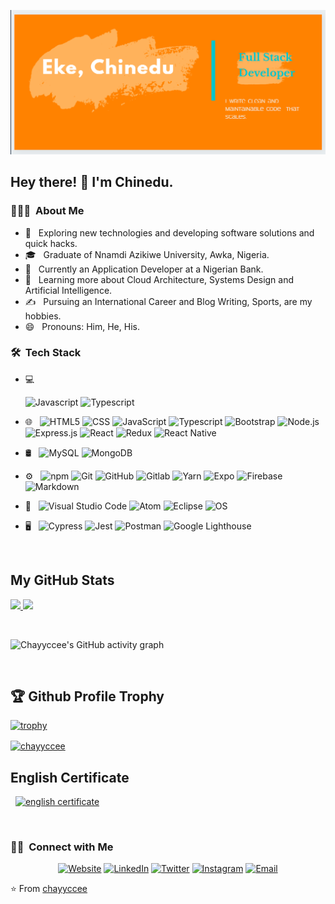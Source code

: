 [![header](https://github.com/chayyccee/chayyccee/blob/main/banner/Screenshot%202021-09-19%20153242.png)](https://github.com/chayyccee)

<h2> Hey there! 👋 I'm Chinedu.</h2>

<h3> 👨🏻‍💻 &nbsp;About Me </h3>

- 🤔 &nbsp; Exploring new technologies and developing software solutions and quick hacks.
- 🎓 &nbsp; Graduate of Nnamdi Azikiwe University, Awka, Nigeria.
- 💼 &nbsp; Currently an Application Developer at a Nigerian Bank.
- 🌱 &nbsp; Learning more about Cloud Architecture, Systems Design and Artificial Intelligence.
- ✍️ &nbsp; Pursuing an International Career and Blog Writing, Sports, are my hobbies.
- 😄 &nbsp; Pronouns: Him, He, His.

<h3> 🛠 &nbsp;Tech Stack</h3>

- 💻 &nbsp;
   <!-- ![Python](https://img.shields.io/badge/-Python-333333?style=flat&logo=python)
    ![Java](https://img.shields.io/badge/-Java-333333?style=flat&logo=Java&logoColor=007396)
    ![C++](https://img.shields.io/badge/-C++-333333?style=flat&logo=C%2B%2B&logoColor=00599C) -->
  ![Javascript](https://img.shields.io/badge/-Javascript-333333?style=flat&logo=Javascript)
  ![Typescript](https://img.shields.io/badge/-Typescript-333333?style=flat&logo=Typescript)
  
- 🌐 &nbsp;
  ![HTML5](https://img.shields.io/badge/-HTML5-333333?style=flat&logo=HTML5)
  ![CSS](https://img.shields.io/badge/-CSS-333333?style=flat&logo=CSS3&logoColor=1572B6)
  ![JavaScript](https://img.shields.io/badge/-JavaScript-333333?style=flat&logo=javascript)
  ![Typescript](https://img.shields.io/badge/-Typescript-333333?style=flat&logo=Typescript)
  ![Bootstrap](https://img.shields.io/badge/-Bootstrap-333333?style=flat&logo=bootstrap&logoColor=563D7C)
  ![Node.js](https://img.shields.io/badge/-Node.js-333333?style=flat&logo=node.js)
  ![Express.js](https://img.shields.io/badge/-Express-333333?style=flat&logo=Express&logoColor=7t5565)
  ![React](https://img.shields.io/badge/-React-333333?style=flat&logo=react)
  ![Redux](https://img.shields.io/badge/-Redux-333333?style=flat&logo=Redux&logoColor=007396)
  ![React Native](https://img.shields.io/badge/-React%20Native-333333?style=flat&logo=React&logoColor=00ffff)
- 🛢 &nbsp;
  ![MySQL](https://img.shields.io/badge/-MySQL-333333?style=flat&logo=mysql)
  ![MongoDB](https://img.shields.io/badge/-MongoDB-333333?style=flat&logo=mongodb)
- ⚙️ &nbsp;
  ![npm](https://img.shields.io/badge/-npm-333333?style=flat&logo=npm)
  ![Git](https://img.shields.io/badge/-Git-333333?style=flat&logo=git)
  ![GitHub](https://img.shields.io/badge/-GitHub-333333?style=flat&logo=github)
  ![Gitlab](https://img.shields.io/badge/-Gitlab-333333?style=flat&logo=gitlab)
  ![Yarn](https://img.shields.io/badge/-Yarn-333333?style=flat&logo=yarn)
  ![Expo](https://img.shields.io/badge/-Expo-333333?style=flat&logo=expo)
  ![Firebase](https://img.shields.io/badge/-Firebase-333333?style=flat&logo=firebase)
  ![Markdown](https://img.shields.io/badge/-Markdown-333333?style=flat&logo=markdown)
- 🔧 &nbsp;
  ![Visual Studio Code](https://img.shields.io/badge/-Visual%20Studio%20Code-333333?style=flat&logo=visual-studio-code&logoColor=007ACC)
  ![Atom](https://img.shields.io/badge/-Atom-333333?style=flat&logo=atom)
  ![Eclipse](https://img.shields.io/badge/-Eclipse-333333?style=flat&logo=eclipse-ide&logoColor=2C2255)
  ![OS](https://img.shields.io/badge/-OS-333333?style=flat&logo=apple)
- 🖥 &nbsp;
  ![Cypress](https://img.shields.io/badge/-Cypress-333333?style=flat&logo=cypress)
  ![Jest](https://img.shields.io/badge/-Jest-333333?style=flat&logo=jest&logoColor=00ff00)
  ![Postman](https://img.shields.io/badge/-Postman-333333?style=flat&logo=postman)
  ![Google Lighthouse](https://img.shields.io/badge/-Google%20Lighthouse-333333?style=flat&logo=lighthouse)
  
<br/>

## My GitHub Stats

<a href="https://github.com/chayyccee">
  <img height="180em" src="https://github-readme-stats.vercel.app/api?username=chayyccee&theme=buefy&show_icons=true" />
  <img height="180em" src="https://github-readme-stats.vercel.app/api/top-langs/?username=chayyccee&theme=buefy&layout=compact&hide=html" />
</a>

&nbsp;

![Chayyccee's GitHub activity graph](https://activity-graph.herokuapp.com/graph?username=chayyccee&hide_border=true&theme=buefy)

<br />

## 🏆 Github Profile Trophy

[![trophy](https://github-profile-trophy.vercel.app/?username=chayyccee&theme=buefy&margin-w=15&margin-h=15&&no-frame=true&row=1)](https://github.com/ryo-ma/github-profile-trophy)

<a href="https://github.com/chayyccee">
   <img align="center" height="180em" src="https://github-readme-streak-stats.herokuapp.com/?user=chayyccee&theme=buefy" alt="chayyccee" />
</a>

<br/>

## English Certificate

&nbsp;
  <a href="https://www.efset.org/cert/ZD21gT">
   <img src="https://cdn.efset.org/efset-widget/img/certificate_69.png" alt="english certificate">
  </a>

<br/>

<h3> 🤝🏻 &nbsp;Connect with Me </h3>

<p align="center">
<a href="https://chayyccee.netlify.app/"><img alt="Website" src="https://img.shields.io/badge/Website-www.chayyccee.netlify.app-blue?style=flat-square&logo=google-chrome"></a>
<a href="https://www.linkedin.com/in/chinedu-eke/"><img alt="LinkedIn" src="https://img.shields.io/badge/LinkedIn-Chinedu%20Eke-blue?style=flat-square&logo=linkedin"></a>
<a href="https://https://twitter.com/official_eke/"><img alt="Twitter" src="https://img.shields.io/badge/Twitter-@official_eke-blue?style=flat-square&logo=twitter"></a>
<a href="https://www.instagram.com/chayyccee/"><img alt="Instagram" src="https://img.shields.io/badge/Instagram-chayyccee-blue?style=flat-square&logo=instagram"></a>
<a href="mailto:ekechinedu488@gmail.com"><img alt="Email" src="https://img.shields.io/badge/Email-ekechinedu488@gmail.com-blue?style=flat-square&logo=gmail"></a>
</p>

⭐️ From [chayyccee](https://github.com/chayyccee)
